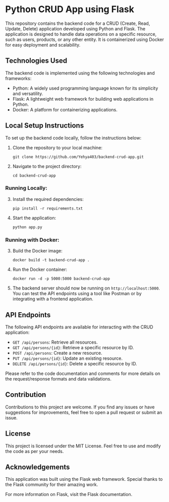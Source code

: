 # Python CRUD App using Flask

This repository contains the backend code for a CRUD (Create, Read, Update, Delete) application developed using Python and Flask. The application is designed to handle data operations on a specific resource, such as users, products, or any other entity. It is containerized using Docker for easy deployment and scalability.

## Technologies Used

The backend code is implemented using the following technologies and frameworks:

- Python: A widely used programming language known for its simplicity and versatility.
- Flask: A lightweight web framework for building web applications in Python.
- Docker: A platform for containerizing applications.

## Local Setup Instructions

To set up the backend code locally, follow the instructions below:

1. Clone the repository to your local machine:

   ```
   git clone https://github.com/Yehya403/backend-crud-app.git
   ```

2. Navigate to the project directory:

   ```
   cd backend-crud-app
   ```

### Running Locally:

3. Install the required dependencies:

   ```
   pip install -r requirements.txt
   ```

4. Start the application:

   ```
   python app.py
   ```

### Running with Docker:

3. Build the Docker image:

   ```
   docker build -t backend-crud-app .
   ```

4. Run the Docker container:

   ```
   docker run -d -p 5000:5000 backend-crud-app
   ```

5. The backend server should now be running on `http://localhost:5000`. You can test the API endpoints using a tool like Postman or by integrating with a frontend application.

## API Endpoints

The following API endpoints are available for interacting with the CRUD application:

- `GET /api/persons`: Retrieve all resources.
- `GET /api/persons/{id}`: Retrieve a specific resource by ID.
- `POST /api/persons`: Create a new resource.
- `PUT /api/persons/{id}`: Update an existing resource.
- `DELETE /api/persons/{id}`: Delete a specific resource by ID.

Please refer to the code documentation and comments for more details on the request/response formats and data validations.

## Contribution

Contributions to this project are welcome. If you find any issues or have suggestions for improvements, feel free to open a pull request or submit an issue.

## License

This project is licensed under the MIT License. Feel free to use and modify the code as per your needs.

## Acknowledgements

This application was built using the Flask web framework. Special thanks to the Flask community for their amazing work.

For more information on Flask, visit the Flask documentation.
